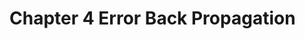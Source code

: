 

<!--
 * @Author       : Jingsheng Lyu
 * @Date         : 2020-07-04 08:41:46
 * @LastEditors  : Jingsheng Lyu
 * @LastEditTime : 2020-07-04 09:26:08
 * @FilePath     : /Deep_Learning/Chapter4/README.md
 * @Github       : https://github.com/jingshenglyu
 * @Web          : https://jingshenglyu.github.io/
 * @E-Mail       : jingshenglyu@gmail.com
--> 

# Chapter 4 Error Back Propagation